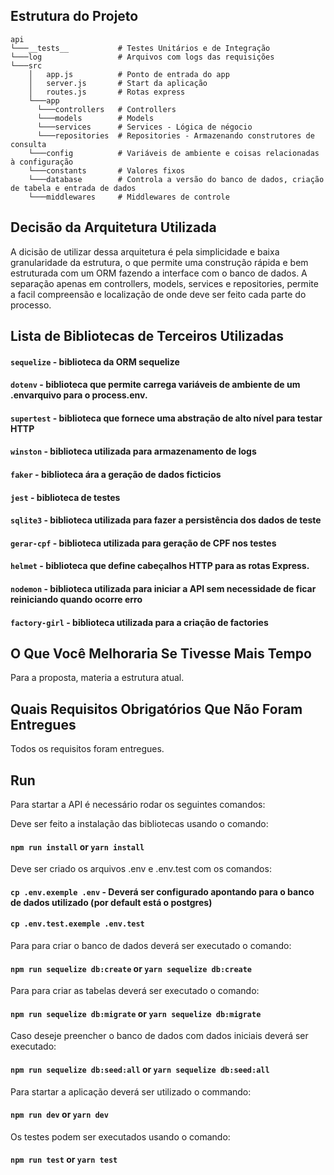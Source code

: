 ## Estrutura do Projeto

```
api
└───__tests__           # Testes Unitários e de Integração
└───log                 # Arquivos com logs das requisições
└───src
    │   app.js          # Ponto de entrada do app
    │   server.js       # Start da aplicação
    │   routes.js       # Rotas express
    └───app
      └───controllers   # Controllers
      └───models        # Models
      └───services      # Services - Lógica de négocio
      └───repositories  # Repositories - Armazenando construtores de consulta
    └───config          # Variáveis ​​de ambiente e coisas relacionadas à configuração
    └───constants       # Valores fixos
    └───database        # Controla a versão do banco de dados, criação de tabela e entrada de dados
    └───middlewares     # Middlewares de controle
```

## Decisão da Arquitetura Utilizada

A dicisão de utilizar dessa arquitetura é pela simplicidade e baixa granularidade da estrutura, o que permite uma construção rápida e bem estruturada com um ORM fazendo a interface com o banco de dados. A separação apenas em controllers, models, services e repositories, permite a facil compreensão e localização de onde deve ser feito cada parte do processo.

## Lista de Bibliotecas de Terceiros Utilizadas

#### `sequelize` - biblioteca da ORM sequelize
#### `dotenv` - biblioteca que permite carrega variáveis ​​de ambiente de um .envarquivo para o process.env.
#### `supertest` - biblioteca que fornece uma abstração de alto nível para testar HTTP
#### `winston` - biblioteca utilizada para armazenamento de logs
#### `faker` - biblioteca ára a geração de dados ficticios
#### `jest` - biblioteca de testes
#### `sqlite3` - biblioteca utilizada para fazer a persistência dos dados de teste
#### `gerar-cpf` - biblioteca utilizada para geração de CPF nos testes
#### `helmet` - biblioteca que define cabeçalhos HTTP para as rotas Express.
#### `nodemon` - biblioteca utilizada para iniciar a API sem necessidade de ficar reiniciando quando ocorre erro
#### `factory-girl` - biblioteca utilizada para a criação de factories

## O Que Você Melhoraria Se Tivesse Mais Tempo
Para a proposta, materia a estrutura atual.

## Quais Requisitos Obrigatórios Que Não Foram Entregues

Todos os requisitos foram entregues.

## Run

Para startar a API é necessário rodar os seguintes comandos:

Deve ser feito a instalação das bibliotecas usando o comando:
#### `npm run install` or `yarn install`

Deve ser criado os arquivos .env e .env.test com os comandos:
#### `cp .env.exemple .env` - Deverá ser configurado apontando para o banco de dados utilizado (por default está o postgres)
#### `cp .env.test.exemple .env.test`

Para para criar o banco de dados deverá ser executado o comando:
#### `npm run sequelize db:create` or `yarn sequelize db:create`

Para para criar as tabelas deverá ser executado o comando:
#### `npm run sequelize db:migrate` or `yarn sequelize db:migrate`

Caso deseje preencher o banco de dados com dados iniciais deverá ser executado:
#### `npm run sequelize db:seed:all` or `yarn sequelize db:seed:all`

Para startar a aplicação deverá ser utilizado o commando:
#### `npm run dev` or `yarn dev`

Os testes podem ser executados usando o comando:
#### `npm run test` or `yarn test`
